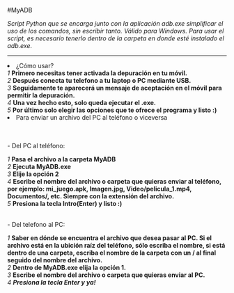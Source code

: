 #MyADB

<i>Script Python que se encarga junto con la aplicación adb.exe simplificar el uso de los comandos, sin escribir tanto. Válido para Windows. Para usar el script, es necesario tenerlo dentro de la carpeta en donde esté instalado el adb.exe.</i>
<hr>
<li>¿Cómo usar?<br>
  <i> 1</i> <b>Primero necesitas tener activada la depuración en tu móvil.</b><br>
  <i> 2</i> <b>Después conecta tu telefono a tu laptop o PC mediante USB.</b><br>
  <i> 3</i> <b>Seguidamente te aparecerá un mensaje de aceptación en el móvil para permitir la depuración.</b><br>
  <i> 4</i> <b>Una vez hecho esto, solo queda ejecutar el .exe.</b><br>
  <i> 5</i> <b>Por último solo elegir las opciones que te ofrece el programa y listo :)</b><br>
<li>Para enviar un archivo del PC al teléfono o viceversa</li><br><br>
  <p> - Del PC al teléfono:</p>
  <i>   1</i> <b>Pasa el archivo a la carpeta MyADB</b><br>
  <i>   2</i> <b>Ejecuta MyADB.exe</b><br>
  <i>   3</i> <b>Elije la opción 2</b><br>
  <i>   4</i> <b>Escribe el nombre del archivo o carpeta que quieras enviar al teléfono, por ejemplo: mi_juego.apk, Imagen.jpg, Video/pelicula_1.mp4, Documentos/, etc. Siempre con la extensión del archivo.</b><br>
  <i>   5</i> <b>Presiona la tecla Intro(Enter) y listo :)</b><br>
  <br>
  <p> - Del telefono al PC:</p>
  <i>   1</i> <b>Saber en dónde se encuentra el archivo que desea pasar al PC. Si el archivo está en la ubición raíz del teléfono, sólo escriba el nombre, si está dentro de una carpeta, escriba el nombre de la carpeta con un / al final seguido del nombre del archivo.</b><br>
  <i>	2</i> <b>Dentro de MyADB.exe elija la opción 1.</b><br>
  <i>	3</i> <b>Escribe el nombre del archivo o carpeta que quieras enviar al PC.</b><br>
  <i>	4</>  <b>Presiona la tecla Enter y ya!</b>
  <br>
